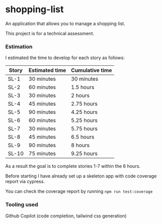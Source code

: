 # shopping-list
An application that allows you to manage a shopping list. 

This project is for a technical assessment.

### Estimation

I estimated the time to develop for each story as follows: 

| Story | Estimated time | Cumulative time
|-|-|-|
|SL-1|30 minutes| 30 minutes |
|SL-2|60 minutes| 1.5 hours|
|SL-3|30 minutes| 2 hours|
|SL-4|45 minutes| 2.75 hours|
|SL-5|90 minutes| 4.25 hours |
|SL-6|60 minutes| 5.25 hours |
|SL-7|30 minutes| 5.75 hours |
|SL-8|45 minutes| 6.5 hours |
|SL-9|90 minutes| 8 hours|
|SL-10|75 minutes| 9.25 hours|

As a result the goal is to complete stories 1-7 within the 6 hours. 

Before starting I have already set up a skeleton app with code coverage report via cypress. 

You can check the coverage report by running `npm run test:coverage`

### Tooling used
Github Copilot (code completion, tailwind css generation)